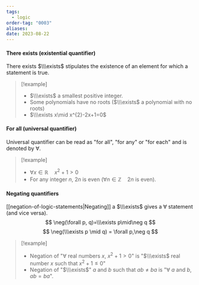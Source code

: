 ```yaml
---
tags:
  - logic
order-tag: "0003"
aliases: 
date: 2023-08-22
---
```

#### There exists (existential quantifier)
There exists $\\\exists$ stipulates the existence of an element for which a statement is true.

>[!example]
>- $\\\exists$ a smallest positive integer.
>- Some polynomials have no roots ($\\\exists$ a polynomial with no roots)
>- $\\\exists x\mid x^{2}-2x+1=0$

#### For all (universal quantifier)
Universal quantifier can be read as "for all", "for any" or "for each" and is denoted by $\forall$.

>[!example]
>- $\forall x\in\mathbb{R}\quad x^{2}+1>0$
>- For any integer $n$, $2n$ is even ($\forall n\in\mathbb{Z}\quad 2n$ is even).


#### Negating quantifiers
[[negation-of-logic-statements|Negating]] a $\\\exists$ gives a $\forall$ statement (and vice versa).
$$
\neg(\forall p, q)=\\\exists p\mid\neg q
$$
$$
\neg(\\\exists p \mid q) = \forall p,\neg q
$$
>[!example]
>- Negation of "$\forall$ real numbers $x$, $x^{2}+1>0$" is "$\\\exists$ real number $x$ such that $x^{2}+1\leq 0$"
>- Negation of "$\\\exists$" $a$ and $b$ such that $ab\neq ba$ is "$\forall$ $a$ and $b$, $ab=ba$".

